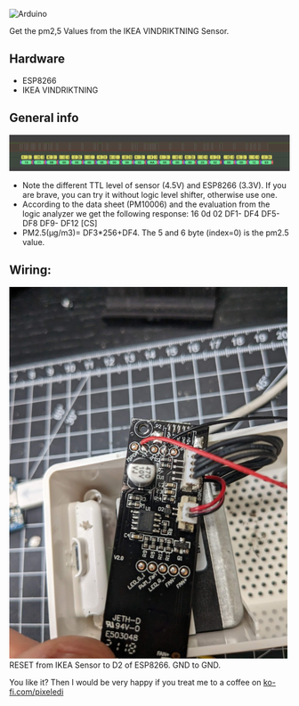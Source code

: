 ![Arduino](https://img.shields.io/badge/Arduino-00979D?style=for-the-badge&logo=Arduino&logoColor=white)

Get the pm2,5 Values from the IKEA VINDRIKTNING Sensor. 

## Hardware
* ESP8266
* IKEA VINDRIKTNING

## General info 
<img src="https://github.com/pixelEDI/TikTok-Projects/blob/c5845b72b9f8f691179f7b9ef47fde411602ca6f/25_IKEA_VINDRIKTNING/logicAnalyzer.png" widht="700">   


* Note the different TTL level of sensor (4.5V) and ESP8266 (3.3V). If you are brave, you can try it without logic level shifter, otherwise use one.
* According to the data sheet (PM10006) and the evaluation from the logic analyzer we get the following response:
 16 0d 02 DF1- DF4 DF5- DF8 DF9- DF12 [CS]   
* PM2.5(μg/m3)= DF3*256+DF4. The 5 and 6 byte (index=0) is the pm2.5 value. 


## Wiring: 
<img src="https://github.com/pixelEDI/TikTok-Projects/blob/d41ed3f450914549daec8d23fa88cf90a5394a38/25_IKEA_VINDRIKTNING/rst_gnd_pin.jpg" width="500">
RESET from IKEA Sensor to D2 of ESP8266. GND to GND.



You like it? Then I would be very happy if you treat me to a coffee on [ko-fi.com/pixeledi](https://www.ko-fi.com/pixeledi)
